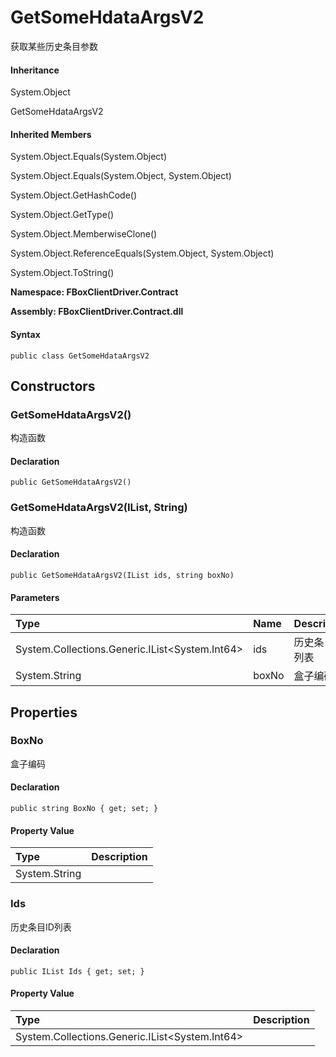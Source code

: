 # GetSomeHdataArgsV2

获取某些历史条目参数

#### Inheritance

System.Object

GetSomeHdataArgsV2

#### Inherited Members

System.Object.Equals\(System.Object\)

System.Object.Equals\(System.Object, System.Object\)

System.Object.GetHashCode\(\)

System.Object.GetType\(\)

System.Object.MemberwiseClone\(\)

System.Object.ReferenceEquals\(System.Object, System.Object\)

System.Object.ToString\(\)

**Namespace: FBoxClientDriver.Contract**

**Assembly: FBoxClientDriver.Contract.dll**

#### Syntax <a id="FBoxClientDriver_Contract_GetSomeHdataArgsV2_syntax"></a>

```text
public class GetSomeHdataArgsV2
```

## Constructors <a id="constructors"></a>

### GetSomeHdataArgsV2\(\) <a id="FBoxClientDriver_Contract_GetSomeHdataArgsV2__ctor"></a>

构造函数

#### Declaration

```text
public GetSomeHdataArgsV2()
```

### GetSomeHdataArgsV2\(IList, String\) <a id="FBoxClientDriver_Contract_GetSomeHdataArgsV2__ctor_System_Collections_Generic_IList_System_Int64__System_String_"></a>

构造函数

#### Declaration

```text
public GetSomeHdataArgsV2(IList ids, string boxNo)
```

#### Parameters

| Type | Name | Description |
| :--- | :--- | :--- |
| System.Collections.Generic.IList&lt;System.Int64&gt; | ids | 历史条目ID列表 |
| System.String | boxNo | 盒子编码 |

## Properties <a id="properties"></a>

### BoxNo <a id="FBoxClientDriver_Contract_GetSomeHdataArgsV2_BoxNo"></a>

盒子编码

#### Declaration

```text
public string BoxNo { get; set; }
```

#### Property Value

| Type | Description |
| :--- | :--- |
| System.String |  |

### Ids <a id="FBoxClientDriver_Contract_GetSomeHdataArgsV2_Ids"></a>

历史条目ID列表

#### Declaration

```text
public IList Ids { get; set; }
```

#### Property Value

| Type | Description |
| :--- | :--- |
| System.Collections.Generic.IList&lt;System.Int64&gt; |  |

